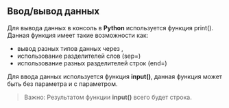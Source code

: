 ## Ввод/вывод данных

Для вывода данных в консоль в **Python** используется функция   print().
Данная функция имеет такие возможности как:

- вывод разных типов данных через ,
- использование разделителей слов (sep=)
- использование разных разделителей строк (end=) 

Для ввода данных используется функция **input()**, данная функция может
быть без параметра и с параметром.
>  Важно: Результатом функции **input()** всего будет строка.

